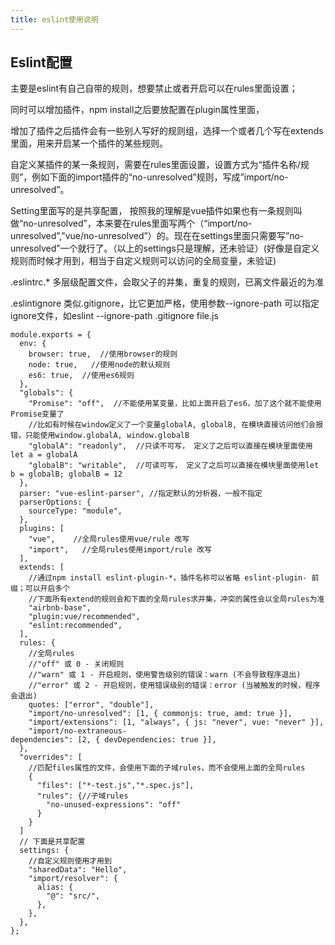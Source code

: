 ```yaml
---
title: eslint使用说明
---
```


## Eslint配置

主要是eslint有自己自带的规则，想要禁止或者开启可以在rules里面设置；   

同时可以增加插件，npm install之后要放配置在plugin属性里面，

增加了插件之后插件会有一些别人写好的规则组，选择一个或者几个写在extends里面，用来开启某一个插件的某些规则。   

自定义某插件的某一条规则，需要在rules里面设置，设置方式为“插件名称/规则”，例如下面的import插件的“no-unresolved”规则，写成”import/no-unresolved”。  

Setting里面写的是共享配置，
按照我的理解是vue插件如果也有一条规则叫做“no-unresolved”，本来要在rules里面写两个（“import/no-unresolved”,”vue/no-unresolved”）的。现在在settings里面只需要写”no-unresolved”一个就行了。（以上的settings只是理解，还未验证）(好像是自定义规则而时候才用到，相当于自定义规则可以访问的全局变量，未验证)

.eslintrc.* 多层级配置文件，会取父子的并集，重复的规则，已离文件最近的为准

.eslintignore 类似.gitignore，比它更加严格，使用参数--ignore-path 可以指定ignore文件，如eslint --ignore-path .gitignore file.js

```
module.exports = {
  env: {
    browser: true,  //使用browser的规则
    node: true,   //使用node的默认规则
    es6: true,  //使用es6规则
  },
  "globals": {
    "Promise": "off",  //不能使用某变量，比如上面开启了es6，加了这个就不能使用Promise变量了
    //比如有时候在window定义了一个变量globalA, globalB, 在模块直接访问他们会报错，只能使用window.globalA, window.globalB
    "globalA": "readonly",  //只读不可写， 定义了之后可以直接在模块里面使用let a = globalA
    "globalB": "writable",  //可读可写， 定义了之后可以直接在模块里面使用let b = globalB; globalB = 12
  },
  parser: "vue-eslint-parser", //指定默认的分析器，一般不指定
  parserOptions: {
    sourceType: "module",
  },
  plugins: [
    "vue",    //全局rules使用vue/rule 改写
    "import",   //全局rules使用import/rule 改写
  ],
  extends: [ 
    //通过npm install eslint-plugin-*，插件名称可以省略 eslint-plugin- 前缀；可以开启多个
    //下面所有extend的规则会和下面的全局rules求并集，冲突的属性会以全局rules为准
    "airbnb-base",
    "plugin:vue/recommended",
    "eslint:recommended",
  ],
  rules: {
    //全局rules
    //"off" 或 0 - 关闭规则
    //"warn" 或 1 - 开启规则，使用警告级别的错误：warn (不会导致程序退出)
    //"error" 或 2 - 开启规则，使用错误级别的错误：error (当被触发的时候，程序会退出)
    quotes: ["error", "double"],
    "import/no-unresolved": [1, { commonjs: true, amd: true }],
    "import/extensions": [1, "always", { js: "never", vue: "never" }], 
    "import/no-extraneous-dependencies": [2, { devDependencies: true }],
  },
  "overrides": [
    //匹配files属性的文件，会使用下面的子域rules，而不会使用上面的全局rules
    {
      "files": ["*-test.js","*.spec.js"],
      "rules": {//子域rules
        "no-unused-expressions": "off"
      }
    }
  ]
  // 下面是共享配置
  settings: {
    //自定义规则使用才用到
    "sharedData": "Hello",
    "import/resolver": {
      alias: {
        "@": "src/",
      },
    },
  },
};
```